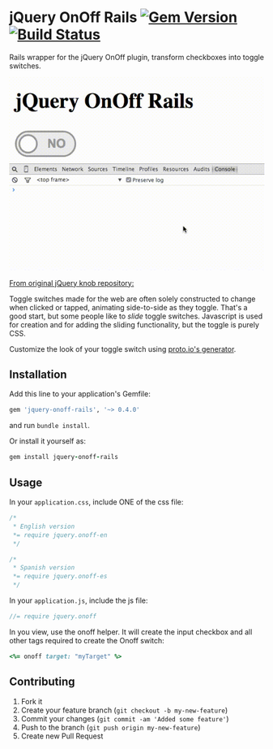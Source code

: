 # jQuery OnOff Rails [![Gem Version](https://badge.fury.io/gh/berikin%2Fjquery-onoff-rails.svg)](https://badge.fury.io/gh/berikin%2Fjquery-onoff-rails.svg)[![Build Status](https://travis-ci.org/berikin/jquery-onoff-rails.svg?branch=v0.4.0)](https://travis-ci.org/berikin/jquery-onoff-rails)
Rails wrapper for the jQuery OnOff plugin, transform checkboxes into toggle switches.

![demo](demo/onoff.gif)


[From original jQuery knob repository:](https://github.com/timmywil/jquery.onoff)

Toggle switches made for the web are often solely constructed
to change when clicked or tapped,
animating side-to-side as they toggle.
That's a good start, but some people like to *slide* toggle
switches.
Javascript is used for creation and for adding the sliding functionality, but
the toggle is purely CSS.

Customize the look of your toggle switch using [proto.io's generator](http://proto.io/freebies/onoff/).

## Installation

Add this line to your application's Gemfile:

```ruby
gem 'jquery-onoff-rails', '~> 0.4.0'
```

and run `bundle install`.

Or install it yourself as:

```ruby
gem install jquery-onoff-rails
```

## Usage

In your `application.css`, include ONE of the css file:

```css
/*
 * English version
 *= require jquery.onoff-en
 */
```

```css
/*
 * Spanish version
 *= require jquery.onoff-es
 */
```

In your `application.js`, include the js file:

```js
//= require jquery.onoff
```

In you view, use the onoff helper. It will create the input checkbox and all
other tags required to create the Onoff switch:

```ruby
<%= onoff target: "myTarget" %>
```

## Contributing

1. Fork it
2. Create your feature branch (`git checkout -b my-new-feature`)
3. Commit your changes (`git commit -am 'Added some feature'`)
4. Push to the branch (`git push origin my-new-feature`)
5. Create new Pull Request

